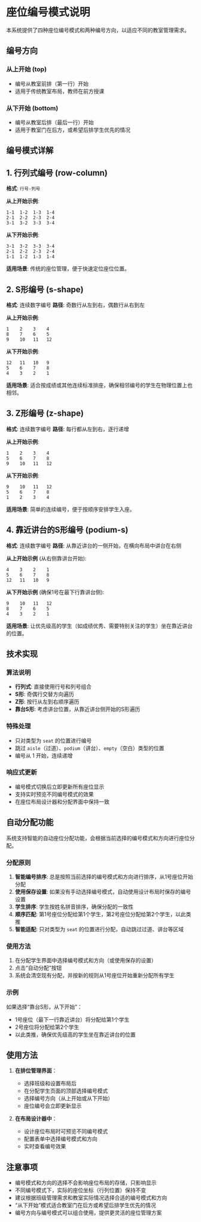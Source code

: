 # 座位编号模式说明

本系统提供了四种座位编号模式和两种编号方向，以适应不同的教室管理需求。

## 编号方向

### 从上开始 (top)
- 编号从教室前排（第一行）开始
- 适用于传统教室布局，教师在前方授课

### 从下开始 (bottom)
- 编号从教室后排（最后一行）开始
- 适用于教室门在后方，或希望后排学生优先的情况

## 编号模式详解

## 1. 行列式编号 (row-column)
**格式**: `行号-列号`

**从上开始示例**:
```
1-1  1-2  1-3  1-4
2-1  2-2  2-3  2-4
3-1  3-2  3-3  3-4
```

**从下开始示例**:
```
3-1  3-2  3-3  3-4
2-1  2-2  2-3  2-4
1-1  1-2  1-3  1-4
```

**适用场景**: 传统的座位管理，便于快速定位座位位置。

## 2. S形编号 (s-shape)
**格式**: 连续数字编号
**路径**: 奇数行从左到右，偶数行从右到左

**从上开始示例**:
```
1    2    3    4
8    7    6    5
9    10   11   12
```

**从下开始示例**:
```
12   11   10   9
5    6    7    8
4    3    2    1
```

**适用场景**: 适合按成绩或其他连续标准排座，确保相邻编号的学生在物理位置上也相邻。

## 3. Z形编号 (z-shape)
**格式**: 连续数字编号
**路径**: 每行都从左到右，逐行递增

**从上开始示例**:
```
1    2    3    4
5    6    7    8
9    10   11   12
```

**从下开始示例**:
```
9    10   11   12
5    6    7    8
1    2    3    4
```

**适用场景**: 简单的连续编号，便于按顺序安排学生入座。

## 4. 靠近讲台的S形编号 (podium-s)
**格式**: 连续数字编号
**路径**: 从靠近讲台的一侧开始，在横向布局中讲台在右侧

**从上开始示例** (从右侧靠讲台开始):
```
4    3    2    1
5    6    7    8
12   11   10   9
```

**从下开始示例** (确保1号在最下行靠讲台侧):
```
9    10   11   12
8    7    6    5
4    3    2    1
```

**适用场景**: 让优先级高的学生（如成绩优秀、需要特别关注的学生）坐在靠近讲台的位置。

## 技术实现

### 算法说明
- **行列式**: 直接使用行号和列号组合
- **S形**: 奇偶行交替方向遍历
- **Z形**: 按行从左到右顺序遍历
- **靠台S形**: 考虑讲台位置，从靠近讲台侧开始的S形遍历

### 特殊处理
- 只对类型为 `seat` 的位置进行编号
- 跳过 `aisle`（过道）、`podium`（讲台）、`empty`（空白）类型的位置
- 编号从 1 开始，连续递增

### 响应式更新
- 编号模式切换后立即更新所有座位显示
- 支持实时预览不同编号模式的效果
- 在座位布局设计器和分配界面中保持一致

## 自动分配功能

系统支持智能的自动座位分配功能，会根据当前选择的编号模式和方向进行座位分配。

### 分配原则

1. **智能编号排序**: 总是按照当前选择的编号模式和方向进行排序，从1号座位开始分配
2. **使用保存设置**: 如果没有手动选择编号模式，自动使用设计布局时保存的编号设置
3. **学生排序**: 学生按姓名拼音排序，确保分配的一致性
4. **顺序匹配**: 第1号座位分配给第1个学生，第2号座位分配给第2个学生，以此类推
5. **智能适配**: 只对类型为 `seat` 的位置进行分配，自动跳过过道、讲台等区域

### 使用方法

1. 在分配学生界面中选择编号模式和方向（或使用保存的设置）
2. 点击“自动分配”按钮
3. 系统会清空现有分配，并按新的规则从1号座位开始重新分配所有学生

### 示例

如果选择“靠台S形，从下开始”：
- 1号座位（最下一行靠近讲台）将分配给第1个学生
- 2号座位将分配给第2个学生
- 以此类推，确保优先级高的学生坐在靠近讲台的位置

## 使用方法

1. **在排位管理界面**：
   - 选择班级和设置布局后
   - 在分配学生页面的顶部选择编号模式
   - 选择编号方向（从上开始或从下开始）
   - 座位编号会立即更新显示

2. **在布局设计器中**：
   - 设计座位布局时可预览不同编号模式
   - 配置表单中选择编号模式和方向
   - 实时查看编号效果

## 注意事项

- 编号模式和方向的选择不会影响座位布局的存储，只影响显示
- 不同编号模式下，实际的座位坐标（行列位置）保持不变
- 建议根据班级管理需求和教室实际情况选择合适的编号模式和方向
- “从下开始”模式适合教室门在后方或希望后排学生优先的情况
- 编号方向与编号模式可以组合使用，提供更灵活的座位管理方案